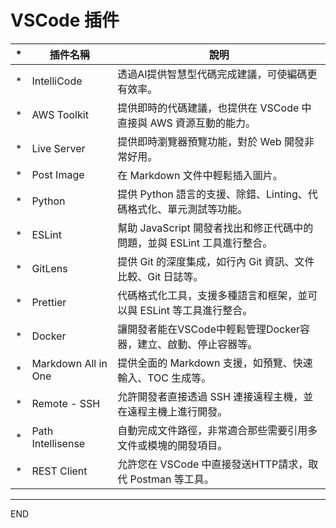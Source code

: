 # VSCode 插件

|*| 插件名稱              | 說明                                                               |
|-|----------------------|-------------------------------------------------------------------|
|*| IntelliCode          | 透過AI提供智慧型代碼完成建議，可使編碼更有效率。|
|*| AWS Toolkit          | 提供即時的代碼建議，也提供在 VSCode 中直接與 AWS 資源互動的能力。|
|*| Live Server          | 提供即時瀏覽器預覽功能，對於 Web 開發非常好用。|
|*| Post Image           | 在 Markdown 文件中輕鬆插入圖片。 |
|*| Python               | 提供 Python 語言的支援、除錯、Linting、代碼格式化、單元測試等功能。|
|*| ESLint               | 幫助 JavaScript 開發者找出和修正代碼中的問題，並與 ESLint 工具進行整合。|
|*| GitLens              | 提供 Git 的深度集成，如行內 Git 資訊、文件比較、Git 日誌等。|
|*| Prettier             | 代碼格式化工具，支援多種語言和框架，並可以與 ESLint 等工具進行整合。|
|*| Docker               | 讓開發者能在VSCode中輕鬆管理Docker容器，建立、啟動、停止容器等。|
|*| Markdown All in One  | 提供全面的 Markdown 支援，如預覽、快速輸入、TOC 生成等。|
|*| Remote - SSH         | 允許開發者直接透過 SSH 連接遠程主機，並在遠程主機上進行開發。|
|*| Path Intellisense    | 自動完成文件路徑，非常適合那些需要引用多文件或模塊的開發項目。|
|*| REST Client          | 允許您在 VSCode 中直接發送HTTP請求，取代 Postman 等工具。|

---

END